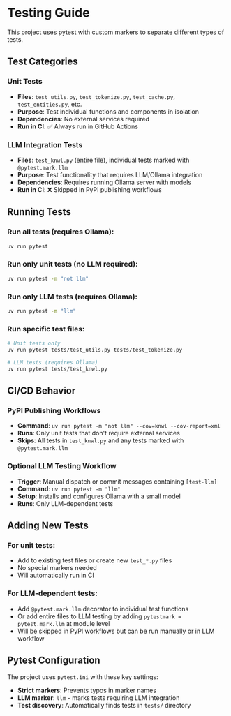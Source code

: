 # Testing Guide

This project uses pytest with custom markers to separate different types of tests.

## Test Categories

### Unit Tests
- **Files**: `test_utils.py`, `test_tokenize.py`, `test_cache.py`, `test_entities.py`, etc.
- **Purpose**: Test individual functions and components in isolation
- **Dependencies**: No external services required
- **Run in CI**: ✅ Always run in GitHub Actions

### LLM Integration Tests  
- **Files**: `test_knwl.py` (entire file), individual tests marked with `@pytest.mark.llm`
- **Purpose**: Test functionality that requires LLM/Ollama integration
- **Dependencies**: Requires running Ollama server with models
- **Run in CI**: ❌ Skipped in PyPI publishing workflows

## Running Tests

### Run all tests (requires Ollama):
```bash
uv run pytest
```

### Run only unit tests (no LLM required):
```bash
uv run pytest -m "not llm"
```

### Run only LLM tests (requires Ollama):
```bash
uv run pytest -m "llm"
```

### Run specific test files:
```bash
# Unit tests only
uv run pytest tests/test_utils.py tests/test_tokenize.py

# LLM tests (requires Ollama)
uv run pytest tests/test_knwl.py
```

## CI/CD Behavior

### PyPI Publishing Workflows
- **Command**: `uv run pytest -m "not llm" --cov=knwl --cov-report=xml`
- **Runs**: Only unit tests that don't require external services
- **Skips**: All tests in `test_knwl.py` and any tests marked with `@pytest.mark.llm`

### Optional LLM Testing Workflow
- **Trigger**: Manual dispatch or commit messages containing `[test-llm]`
- **Command**: `uv run pytest -m "llm"`
- **Setup**: Installs and configures Ollama with a small model
- **Runs**: Only LLM-dependent tests

## Adding New Tests

### For unit tests:
- Add to existing test files or create new `test_*.py` files
- No special markers needed
- Will automatically run in CI

### For LLM-dependent tests:
- Add `@pytest.mark.llm` decorator to individual test functions
- Or add entire files to LLM testing by adding `pytestmark = pytest.mark.llm` at module level
- Will be skipped in PyPI workflows but can be run manually or in LLM workflow

## Pytest Configuration

The project uses `pytest.ini` with these key settings:
- **Strict markers**: Prevents typos in marker names
- **LLM marker**: `llm` - marks tests requiring LLM integration  
- **Test discovery**: Automatically finds tests in `tests/` directory